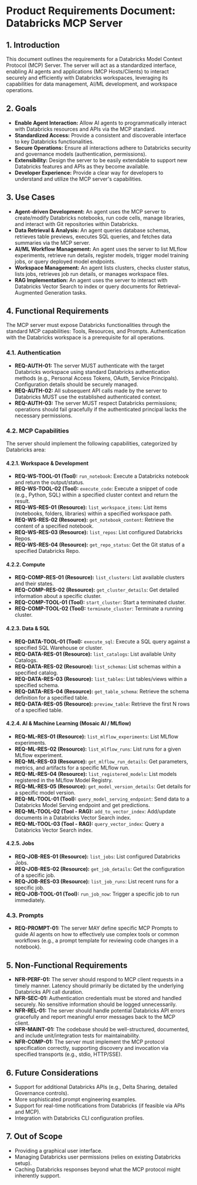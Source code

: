 # Product Requirements Document: Databricks MCP Server

## 1. Introduction

This document outlines the requirements for a Databricks Model Context Protocol (MCP) Server. The server will act as a standardized interface, enabling AI agents and applications (MCP Hosts/Clients) to interact securely and efficiently with Databricks workspaces, leveraging its capabilities for data management, AI/ML development, and workspace operations.

## 2. Goals

*   **Enable Agent Interaction:** Allow AI agents to programmatically interact with Databricks resources and APIs via the MCP standard.
*   **Standardized Access:** Provide a consistent and discoverable interface to key Databricks functionalities.
*   **Secure Operations:** Ensure all interactions adhere to Databricks security and governance models (authentication, permissions).
*   **Extensibility:** Design the server to be easily extendable to support new Databricks features and APIs as they become available.
*   **Developer Experience:** Provide a clear way for developers to understand and utilize the MCP server's capabilities.

## 3. Use Cases

*   **Agent-driven Development:** An agent uses the MCP server to create/modify Databricks notebooks, run code cells, manage libraries, and interact with Git repositories within Databricks.
*   **Data Retrieval & Analysis:** An agent queries database schemas, retrieves table previews, executes SQL queries, and fetches data summaries via the MCP server.
*   **AI/ML Workflow Management:** An agent uses the server to list MLflow experiments, retrieve run details, register models, trigger model training jobs, or query deployed model endpoints.
*   **Workspace Management:** An agent lists clusters, checks cluster status, lists jobs, retrieves job run details, or manages workspace files.
*   **RAG Implementation:** An agent uses the server to interact with Databricks Vector Search to index or query documents for Retrieval-Augmented Generation tasks.

## 4. Functional Requirements

The MCP server must expose Databricks functionalities through the standard MCP capabilities: Tools, Resources, and Prompts. Authentication with the Databricks workspace is a prerequisite for all operations.

### 4.1. Authentication

*   **REQ-AUTH-01:** The server MUST authenticate with the target Databricks workspace using standard Databricks authentication methods (e.g., Personal Access Tokens, OAuth, Service Principals). Configuration details should be securely managed.
*   **REQ-AUTH-02:** All subsequent API calls made by the server to Databricks MUST use the established authenticated context.
*   **REQ-AUTH-03:** The server MUST respect Databricks permissions; operations should fail gracefully if the authenticated principal lacks the necessary permissions.

### 4.2. MCP Capabilities

The server should implement the following capabilities, categorized by Databricks area:

#### 4.2.1. Workspace & Development

*   **REQ-WS-TOOL-01 (Tool):** `run_notebook`: Execute a Databricks notebook and return the output/status.
*   **REQ-WS-TOOL-02 (Tool):** `execute_code`: Execute a snippet of code (e.g., Python, SQL) within a specified cluster context and return the result.
*   **REQ-WS-RES-01 (Resource):** `list_workspace_items`: List items (notebooks, folders, libraries) within a specified workspace path.
*   **REQ-WS-RES-02 (Resource):** `get_notebook_content`: Retrieve the content of a specified notebook.
*   **REQ-WS-RES-03 (Resource):** `list_repos`: List configured Databricks Repos.
*   **REQ-WS-RES-04 (Resource):** `get_repo_status`: Get the Git status of a specified Databricks Repo.

#### 4.2.2. Compute

*   **REQ-COMP-RES-01 (Resource):** `list_clusters`: List available clusters and their states.
*   **REQ-COMP-RES-02 (Resource):** `get_cluster_details`: Get detailed information about a specific cluster.
*   **REQ-COMP-TOOL-01 (Tool):** `start_cluster`: Start a terminated cluster.
*   **REQ-COMP-TOOL-02 (Tool):** `terminate_cluster`: Terminate a running cluster.

#### 4.2.3. Data & SQL

*   **REQ-DATA-TOOL-01 (Tool):** `execute_sql`: Execute a SQL query against a specified SQL Warehouse or cluster.
*   **REQ-DATA-RES-01 (Resource):** `list_catalogs`: List available Unity Catalogs.
*   **REQ-DATA-RES-02 (Resource):** `list_schemas`: List schemas within a specified catalog.
*   **REQ-DATA-RES-03 (Resource):** `list_tables`: List tables/views within a specified schema.
*   **REQ-DATA-RES-04 (Resource):** `get_table_schema`: Retrieve the schema definition for a specified table.
*   **REQ-DATA-RES-05 (Resource):** `preview_table`: Retrieve the first N rows of a specified table.

#### 4.2.4. AI & Machine Learning (Mosaic AI / MLflow)

*   **REQ-ML-RES-01 (Resource):** `list_mlflow_experiments`: List MLflow experiments.
*   **REQ-ML-RES-02 (Resource):** `list_mlflow_runs`: List runs for a given MLflow experiment.
*   **REQ-ML-RES-03 (Resource):** `get_mlflow_run_details`: Get parameters, metrics, and artifacts for a specific MLflow run.
*   **REQ-ML-RES-04 (Resource):** `list_registered_models`: List models registered in the MLflow Model Registry.
*   **REQ-ML-RES-05 (Resource):** `get_model_version_details`: Get details for a specific model version.
*   **REQ-ML-TOOL-01 (Tool):** `query_model_serving_endpoint`: Send data to a Databricks Model Serving endpoint and get predictions.
*   **REQ-ML-TOOL-02 (Tool - RAG):** `add_to_vector_index`: Add/update documents in a Databricks Vector Search index.
*   **REQ-ML-TOOL-03 (Tool - RAG):** `query_vector_index`: Query a Databricks Vector Search index.

#### 4.2.5. Jobs

*   **REQ-JOB-RES-01 (Resource):** `list_jobs`: List configured Databricks Jobs.
*   **REQ-JOB-RES-02 (Resource):** `get_job_details`: Get the configuration of a specific job.
*   **REQ-JOB-RES-03 (Resource):** `list_job_runs`: List recent runs for a specific job.
*   **REQ-JOB-TOOL-01 (Tool):** `run_job_now`: Trigger a specific job to run immediately.

### 4.3. Prompts

*   **REQ-PROMPT-01:** The server MAY define specific MCP Prompts to guide AI agents on how to effectively use complex tools or common workflows (e.g., a prompt template for reviewing code changes in a notebook).

## 5. Non-Functional Requirements

*   **NFR-PERF-01:** The server should respond to MCP client requests in a timely manner. Latency should primarily be dictated by the underlying Databricks API call duration.
*   **NFR-SEC-01:** Authentication credentials must be stored and handled securely. No sensitive information should be logged unnecessarily.
*   **NFR-REL-01:** The server should handle potential Databricks API errors gracefully and report meaningful error messages back to the MCP client.
*   **NFR-MAINT-01:** The codebase should be well-structured, documented, and include unit/integration tests for maintainability.
*   **NFR-COMP-01:** The server must implement the MCP protocol specification correctly, supporting discovery and invocation via specified transports (e.g., stdio, HTTP/SSE).

## 6. Future Considerations

*   Support for additional Databricks APIs (e.g., Delta Sharing, detailed Governance controls).
*   More sophisticated prompt engineering examples.
*   Support for real-time notifications from Databricks (if feasible via APIs and MCP).
*   Integration with Databricks CLI configuration profiles.

## 7. Out of Scope

*   Providing a graphical user interface.
*   Managing Databricks user permissions (relies on existing Databricks setup).
*   Caching Databricks responses beyond what the MCP protocol might inherently support. 